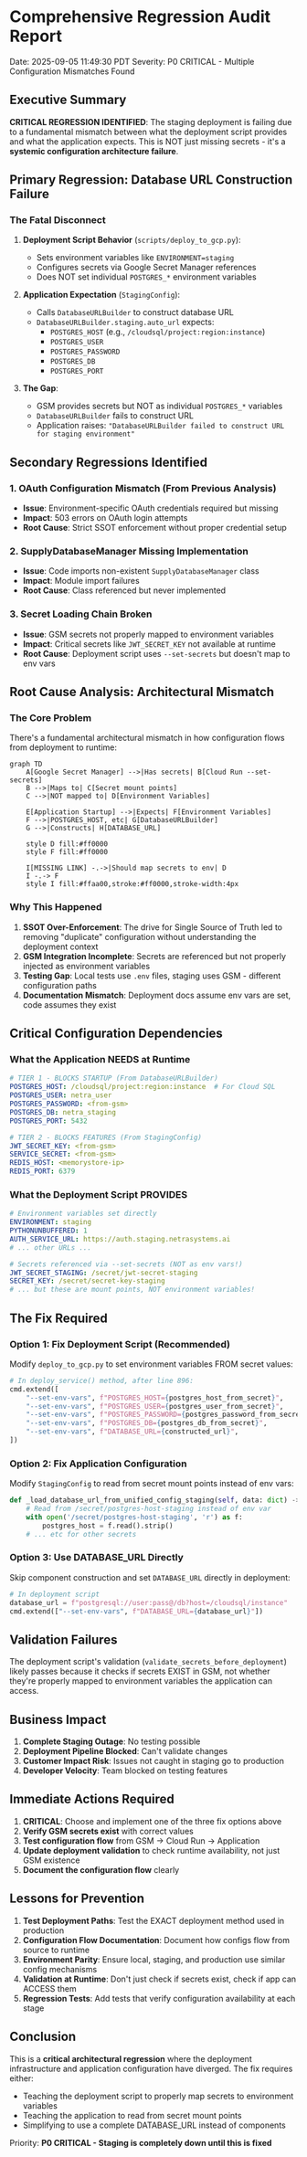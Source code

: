 # Comprehensive Regression Audit Report
Date: 2025-09-05 11:49:30 PDT
Severity: P0 CRITICAL - Multiple Configuration Mismatches Found

## Executive Summary

**CRITICAL REGRESSION IDENTIFIED**: The staging deployment is failing due to a fundamental mismatch between what the deployment script provides and what the application expects. This is NOT just missing secrets - it's a **systemic configuration architecture failure**.

## Primary Regression: Database URL Construction Failure

### The Fatal Disconnect

1. **Deployment Script Behavior** (`scripts/deploy_to_gcp.py`):
   - Sets environment variables like `ENVIRONMENT=staging`
   - Configures secrets via Google Secret Manager references
   - Does NOT set individual `POSTGRES_*` environment variables

2. **Application Expectation** (`StagingConfig`):
   - Calls `DatabaseURLBuilder` to construct database URL
   - `DatabaseURLBuilder.staging.auto_url` expects:
     - `POSTGRES_HOST` (e.g., `/cloudsql/project:region:instance`)
     - `POSTGRES_USER`
     - `POSTGRES_PASSWORD`
     - `POSTGRES_DB`
     - `POSTGRES_PORT`

3. **The Gap**:
   - GSM provides secrets but NOT as individual `POSTGRES_*` variables
   - `DatabaseURLBuilder` fails to construct URL
   - Application raises: `"DatabaseURLBuilder failed to construct URL for staging environment"`

## Secondary Regressions Identified

### 1. OAuth Configuration Mismatch (From Previous Analysis)
- **Issue**: Environment-specific OAuth credentials required but missing
- **Impact**: 503 errors on OAuth login attempts
- **Root Cause**: Strict SSOT enforcement without proper credential setup

### 2. SupplyDatabaseManager Missing Implementation
- **Issue**: Code imports non-existent `SupplyDatabaseManager` class
- **Impact**: Module import failures
- **Root Cause**: Class referenced but never implemented

### 3. Secret Loading Chain Broken
- **Issue**: GSM secrets not properly mapped to environment variables
- **Impact**: Critical secrets like `JWT_SECRET_KEY` not available at runtime
- **Root Cause**: Deployment script uses `--set-secrets` but doesn't map to env vars

## Root Cause Analysis: Architectural Mismatch

### The Core Problem
There's a fundamental architectural mismatch in how configuration flows from deployment to runtime:

```mermaid
graph TD
    A[Google Secret Manager] -->|Has secrets| B[Cloud Run --set-secrets]
    B -->|Maps to| C[Secret mount points]
    C -->|NOT mapped to| D[Environment Variables]
    
    E[Application Startup] -->|Expects| F[Environment Variables]
    F -->|POSTGRES_HOST, etc| G[DatabaseURLBuilder]
    G -->|Constructs| H[DATABASE_URL]
    
    style D fill:#ff0000
    style F fill:#ff0000
    
    I[MISSING LINK] -.->|Should map secrets to env| D
    I -.-> F
    style I fill:#ffaa00,stroke:#ff0000,stroke-width:4px
```

### Why This Happened

1. **SSOT Over-Enforcement**: The drive for Single Source of Truth led to removing "duplicate" configuration without understanding the deployment context
2. **GSM Integration Incomplete**: Secrets are referenced but not properly injected as environment variables
3. **Testing Gap**: Local tests use `.env` files, staging uses GSM - different configuration paths
4. **Documentation Mismatch**: Deployment docs assume env vars are set, code assumes they exist

## Critical Configuration Dependencies

### What the Application NEEDS at Runtime

```yaml
# TIER 1 - BLOCKS STARTUP (From DatabaseURLBuilder)
POSTGRES_HOST: /cloudsql/project:region:instance  # For Cloud SQL
POSTGRES_USER: netra_user
POSTGRES_PASSWORD: <from-gsm>
POSTGRES_DB: netra_staging
POSTGRES_PORT: 5432

# TIER 2 - BLOCKS FEATURES (From StagingConfig)
JWT_SECRET_KEY: <from-gsm>
SERVICE_SECRET: <from-gsm>
REDIS_HOST: <memorystore-ip>
REDIS_PORT: 6379
```

### What the Deployment Script PROVIDES

```yaml
# Environment variables set directly
ENVIRONMENT: staging
PYTHONUNBUFFERED: 1
AUTH_SERVICE_URL: https://auth.staging.netrasystems.ai
# ... other URLs ...

# Secrets referenced via --set-secrets (NOT as env vars!)
JWT_SECRET_STAGING: /secret/jwt-secret-staging
SECRET_KEY: /secret/secret-key-staging
# ... but these are mount points, NOT environment variables!
```

## The Fix Required

### Option 1: Fix Deployment Script (Recommended)
Modify `deploy_to_gcp.py` to set environment variables FROM secret values:

```python
# In deploy_service() method, after line 896:
cmd.extend([
    "--set-env-vars", f"POSTGRES_HOST={postgres_host_from_secret}",
    "--set-env-vars", f"POSTGRES_USER={postgres_user_from_secret}",
    "--set-env-vars", f"POSTGRES_PASSWORD={postgres_password_from_secret}",
    "--set-env-vars", f"POSTGRES_DB={postgres_db_from_secret}",
    "--set-env-vars", f"DATABASE_URL={constructed_url}",
])
```

### Option 2: Fix Application Configuration
Modify `StagingConfig` to read from secret mount points instead of env vars:

```python
def _load_database_url_from_unified_config_staging(self, data: dict) -> None:
    # Read from /secret/postgres-host-staging instead of env var
    with open('/secret/postgres-host-staging', 'r') as f:
        postgres_host = f.read().strip()
    # ... etc for other secrets
```

### Option 3: Use DATABASE_URL Directly
Skip component construction and set `DATABASE_URL` directly in deployment:

```python
# In deployment script
database_url = f"postgresql://user:pass@/db?host=/cloudsql/instance"
cmd.extend(["--set-env-vars", f"DATABASE_URL={database_url}"])
```

## Validation Failures

The deployment script's validation (`validate_secrets_before_deployment`) likely passes because it checks if secrets EXIST in GSM, not whether they're properly mapped to environment variables the application can access.

## Business Impact

1. **Complete Staging Outage**: No testing possible
2. **Deployment Pipeline Blocked**: Can't validate changes
3. **Customer Impact Risk**: Issues not caught in staging go to production
4. **Developer Velocity**: Team blocked on testing features

## Immediate Actions Required

1. **CRITICAL**: Choose and implement one of the three fix options above
2. **Verify GSM secrets exist** with correct values
3. **Test configuration flow** from GSM → Cloud Run → Application
4. **Update deployment validation** to check runtime availability, not just GSM existence
5. **Document the configuration flow** clearly

## Lessons for Prevention

1. **Test Deployment Paths**: Test the EXACT deployment method used in production
2. **Configuration Flow Documentation**: Document how configs flow from source to runtime
3. **Environment Parity**: Ensure local, staging, and production use similar config mechanisms
4. **Validation at Runtime**: Don't just check if secrets exist, check if app can ACCESS them
5. **Regression Tests**: Add tests that verify configuration availability at each stage

## Conclusion

This is a **critical architectural regression** where the deployment infrastructure and application configuration have diverged. The fix requires either:
- Teaching the deployment script to properly map secrets to environment variables
- Teaching the application to read from secret mount points
- Simplifying to use a complete DATABASE_URL instead of components

Priority: **P0 CRITICAL - Staging is completely down until this is fixed**